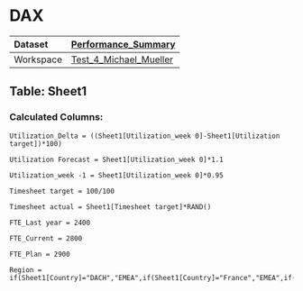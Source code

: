 



# DAX

|Dataset|[Performance_Summary](./../Performance_Summary.md)|
| :--- | :--- |
|Workspace|[Test_4_Michael_Mueller](../../Workspaces/Test_4_Michael_Mueller.md)|

## Table: Sheet1

### Calculated Columns:


```dax
Utilization_Delta = ((Sheet1[Utilization_week 0]-Sheet1[Utilization target])*100)
```



```dax
Utilization Forecast = Sheet1[Utilization_week 0]*1.1
```



```dax
Utilization_week -1 = Sheet1[Utilization_week 0]*0.95
```



```dax
Timesheet target = 100/100
```



```dax
Timesheet actual = Sheet1[Timesheet target]*RAND()
```



```dax
FTE_Last year = 2400
```



```dax
FTE_Current = 2800
```



```dax
FTE_Plan = 2900
```



```dax
Region = if(Sheet1[Country]="DACH","EMEA",if(Sheet1[Country]="France","EMEA",if(Sheet1[Country]="Italy","EMEA",if(Sheet1[Country]="US","Americas","Asia"))))
```

